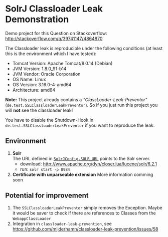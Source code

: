 # SolrJ Classloader Leak Demonstration

Demo project for this Question on Stackoverflow: http://stackoverflow.com/q/39741147/4864870

The Classloader leak is reproducible under the following conditions (at least this is the environment which I have tested): 

- Tomcat Version: Apache Tomcat/8.0.14 (Debian)
- JVM Version: 1.8.0_91-b14
- JVM Vendor: Oracle Corporation
- OS Name: Linux
- OS Version: 3.16.0-4-amd64
- Architecture: amd64

**Note:** This project already contains a _"ClassLoader-Leak-Preventor"_ (`de.test.SSLClassloaderLeakPreventor`). So if you just run this project you will **not** see the classloader leak!

You have to disable the Shutdown-Hook in `de.test.SSLClassloaderLeakPreventor` if you want to reproduce the leak.

## Environment

1. **Solr**  
   The URL defined in [`SolrJConfig.SOLR_URL`](src/main/java/de/test/spring/SolrJConfig.java) points to the Solr server.
   - download: http://www.apache.org/dyn/closer.lua/lucene/solr/6.2.1
   - run: `solr start -p 8984`
2. **Certificate with unparseable extension**
   More information comming soon

## Potential for improvement

1. The `SSLClassloaderLeakPreventor` simply removes the Exception. Maybe it would be saver to check if there are references to Classes from the `WebappClassLoader`
2. Integration in `classloader-leak-prevention`, see https://github.com/mjiderhamn/classloader-leak-prevention/issues/58
